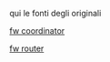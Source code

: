 
qui le fonti degli originali

[fw coordinator](https://github.com/arendst/Tasmota/tree/development/tools/fw_SonoffZigbeeBridgePro_cc2652)


[fw router](https://github.com/arendst/Tasmota/tree/development/tools/fw_SonoffZigbeeBridgePro_router_only_cc2652)
